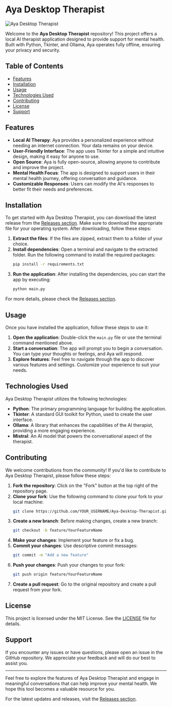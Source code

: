# Aya Desktop Therapist

![Aya Desktop Therapist](https://img.shields.io/badge/Aya%20Desktop%20Therapist-v1.0-blue)

Welcome to the **Aya Desktop Therapist** repository! This project offers a local AI therapist application designed to provide support for mental health. Built with Python, Tkinter, and Ollama, Aya operates fully offline, ensuring your privacy and security. 

## Table of Contents

- [Features](#features)
- [Installation](#installation)
- [Usage](#usage)
- [Technologies Used](#technologies-used)
- [Contributing](#contributing)
- [License](#license)
- [Support](#support)

## Features

- **Local AI Therapy**: Aya provides a personalized experience without needing an internet connection. Your data remains on your device.
- **User-Friendly Interface**: The app uses Tkinter for a simple and intuitive design, making it easy for anyone to use.
- **Open Source**: Aya is fully open-source, allowing anyone to contribute and improve the project.
- **Mental Health Focus**: The app is designed to support users in their mental health journey, offering conversation and guidance.
- **Customizable Responses**: Users can modify the AI's responses to better fit their needs and preferences.

## Installation

To get started with Aya Desktop Therapist, you can download the latest release from the [Releases section](https://github.com/menna-desouky/Aya-Desktop-Therapist/releases). Make sure to download the appropriate file for your operating system. After downloading, follow these steps:

1. **Extract the files**: If the files are zipped, extract them to a folder of your choice.
2. **Install dependencies**: Open a terminal and navigate to the extracted folder. Run the following command to install the required packages:
   ```bash
   pip install -r requirements.txt
   ```
3. **Run the application**: After installing the dependencies, you can start the app by executing:
   ```bash
   python main.py
   ```

For more details, please check the [Releases section](https://github.com/menna-desouky/Aya-Desktop-Therapist/releases).

## Usage

Once you have installed the application, follow these steps to use it:

1. **Open the application**: Double-click the `main.py` file or use the terminal command mentioned above.
2. **Start a conversation**: The app will prompt you to begin a conversation. You can type your thoughts or feelings, and Aya will respond.
3. **Explore features**: Feel free to navigate through the app to discover various features and settings. Customize your experience to suit your needs.

## Technologies Used

Aya Desktop Therapist utilizes the following technologies:

- **Python**: The primary programming language for building the application.
- **Tkinter**: A standard GUI toolkit for Python, used to create the user interface.
- **Ollama**: A library that enhances the capabilities of the AI therapist, providing a more engaging experience.
- **Mistral**: An AI model that powers the conversational aspect of the therapist.

## Contributing

We welcome contributions from the community! If you'd like to contribute to Aya Desktop Therapist, please follow these steps:

1. **Fork the repository**: Click on the "Fork" button at the top right of the repository page.
2. **Clone your fork**: Use the following command to clone your fork to your local machine:
   ```bash
   git clone https://github.com/YOUR_USERNAME/Aya-Desktop-Therapist.git
   ```
3. **Create a new branch**: Before making changes, create a new branch:
   ```bash
   git checkout -b feature/YourFeatureName
   ```
4. **Make your changes**: Implement your feature or fix a bug.
5. **Commit your changes**: Use descriptive commit messages:
   ```bash
   git commit -m "Add a new feature"
   ```
6. **Push your changes**: Push your changes to your fork:
   ```bash
   git push origin feature/YourFeatureName
   ```
7. **Create a pull request**: Go to the original repository and create a pull request from your fork.

## License

This project is licensed under the MIT License. See the [LICENSE](LICENSE) file for details.

## Support

If you encounter any issues or have questions, please open an issue in the GitHub repository. We appreciate your feedback and will do our best to assist you.

---

Feel free to explore the features of Aya Desktop Therapist and engage in meaningful conversations that can help improve your mental health. We hope this tool becomes a valuable resource for you.

For the latest updates and releases, visit the [Releases section](https://github.com/menna-desouky/Aya-Desktop-Therapist/releases).